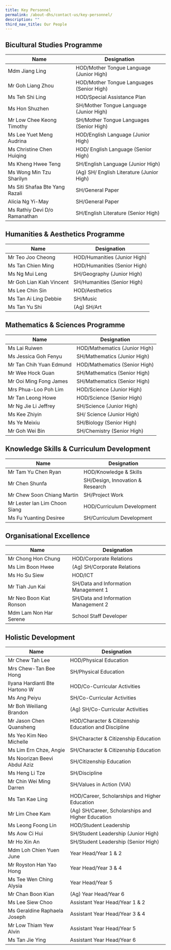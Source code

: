```yaml
---
title: Key Personnel
permalink: /about-dhs/contact-us/key-personnel/
description: ""
third_nav_title: Our People
---
```



## Bicultural Studies Programme

| Name | Designation |
| --- | --- |
| Mdm Jiang Ling | HOD/Mother Tongue Language (Junior High) |
| Mr Goh Liang Zhou | HOD/Mother Tongue Languages (Senior High) |
| Ms Teh Shi Ling | HOD/Special Assistance Plan |
| Ms Hon Shuzhen | SH/Mother Tongue Language (Junior High) |
| Mr Low Chee Keong Timothy | SH/Mother Tongue Languages (Senior High) |
| Ms Lee Yuet Meng Audrina | HOD/English Language (Junior High) |
| Ms Christine Chen Huiqing | HOD/ English Language (Senior High) |
| Ms Kheng Hwee Teng | SH/English Language (Junior High) |
| Ms Wong Min Tzu Sharilyn | (Ag) SH/ English Literature (Junior High) |
| Ms Siti Shafaa Bte Yang Razali | SH/General Paper |
| Alicia Ng Yi-May | SH/General Paper |
| Ms Rathiy Devi D/o Ramanathan | SH/English Literature (Senior High) |

## Humanities & Aesthetics Programme

| Name | Designation |
| --- | --- |
| Mr Teo Joo Cheong | HOD/Humanities (Junior High) |
| Ms Tan Chien Ming | HOD/Humanities (Senior High) |
| Ms Ng Mui Leng | SH/Geography (Junior High) |
| Mr Goh Lian Kiah Vincent | SH/Humanities (Senior High) |
| Ms Lee Chin Sin | HOD/Aesthetics |
| Ms Tan Ai Ling Debbie | SH/Music |
| Ms Tan Yu Shi | (Ag) SH/Art |

## Mathematics & Sciences Programme

| Name | Designation |
| --- | --- |
| Ms Lai Ruiwen | HOD/Mathematics (Junior High) |
| Ms Jessica Goh Fenyu | SH/Mathematics (Junior High) |
| Mr Tan Chih Yuan Edmund | HOD/Mathematics (Senior High) |
| Mr Wee Hock Guan | SH/Mathematics (Senior High) |
| Mr Ooi Ming Fong James | SH/Mathematics (Senior High) |
| Mrs Phua-Loo Poh Lim | HOD/Science (Junior High) |
| Mr Tan Leong Howe | HOD/Science (Senior High) |
| Mr Ng Jie Li Jeffrey | SH/Science (Junior High) |
| Ms Kee Zhiyin | SH/ Science (Junior High) |
| Ms Ye Meixiu | SH/Biology (Senior High) |
| Mr Goh Wei Bin | SH/Chemistry (Senior High) |

## Knowledge Skills & Curriculum Development

| Name | Designation |
| --- | --- |
| Mr Tam Yu Chen Ryan | HOD/Knowledge & Skills |
| Mr Chen Shunfa | SH/Design, Innovation & Research |
| Mr Chew Soon Chiang Martin | SH/Project Work |
| Mr Lester Ian Lim Choon Siang | HOD/Curriculum Development |
| Ms Fu Yuanting Desiree | SH/Curriculum Development |


## Organisational Excellence

| Name | Designation |
| --- | --- |
| Mr Chong Hon Chung | HOD/Corporate Relations |
| Ms Lim Boon Hwee | (Ag) SH/Corporate Relations |
| Ms Ho Su Siew | HOD/ICT |
| Mr Tiah Jun Kai | SH/Data and Information Management 1 |
| Mr Neo Boon Kiat Ronson | SH/Data and Information Management 2 |
| Mdm Lam Non Har Serene | School Staff Developer |


## Holistic Development

| Name | Designation |
| --- | --- |
| Mr Chew Tah Lee | HOD/Physical Education |
| Mrs Chew-Tan Bee Hong | SH/Physical Education |
| Ilyana Hardianti Bte Hartono W | HOD/Co-Curricular Activities |
| Ms Ang Peiyu | SH/Co-Curricular Activities |
| Mr Boh Weiliang Brandon | (Ag) SH/Co-Curricular Activities |
| Mr Jason Chen Quansheng | HOD/Character & Citizenship Education and Discipline |
| Ms Yeo Kim Neo Michelle | SH/Character & Citizenship Education |
| Ms Lim Ern Chze, Angie | SH/Character & Citizenship Education |
| Ms Noorizan Beevi Abdul Aziz | SH/Citizenship Education |
| Ms Heng Li Tze | SH/Discipline |
| Mr Chin Wei Ming Darren | SH/Values in Action (VIA) |
| Ms Tan Kae Ling | HOD/Career, Scholarships and Higher Education |
| Mr Lim Chee Kam | (Ag) SH/Career, Scholarships and Higher Education |
| Ms Leong Foong Lin | HOD/Student Leadership |
| Ms Aow Ci Hui | SH/Student Leadership (Junior High) |
| Mr Ho Xin An | SH/Student Leadership (Senior High) |
| Mdm Loh Chien Yuen June | Year Head/Year 1 & 2 |
| Mr Royston Han Yao Hong | Year Head/Year 3 & 4 |
| Ms Tee Wen Ching Alysia | Year Head/Year 5 |
| Mr Chan Boon Kian | (Ag) Year Head/Year 6 |
| Ms Lee Siew Choo | Assistant Year Head/Year 1 & 2 |
| Ms Geraldine Raphaela Joseph | Assistant Year Head/Year 3 & 4 |
| Mr Low Thiam Yew Alvin | Assistant Year Head/Year 5 |
| Ms Tan Jie Ying | Assistant Year Head/Year 6 |



